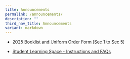 ```yaml
---
title: Announcements
permalink: /announcements/
description: ""
third_nav_title: Announcements
variant: markdown
---
```



*   [2025 Booklist and Uniform Order Form (Sec 1 to Sec 5)](/announcements/booklist-and-uniform-order-form-sec-1-to-sec-5/)
           
*   [Student Learning Space - Instructions and FAQs](/files/Student%20SLS%20account%20activation%20(Instructions%20and%20FAQs).pdf)